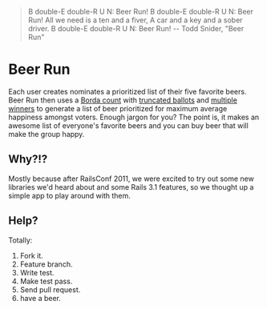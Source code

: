> B double-E double-R U N: Beer Run!
> B double-E double-R U N: Beer Run!
> All we need is a ten and a fiver,
> A car and a key and a sober driver.
> B double-E double-R U N: Beer Run!
-- Todd Snider, "Beer Run"

# Beer Run

Each user creates nominates a prioritized list of their five favorite beers. Beer Run then uses a [Borda count](http://en.wikipedia.org/wiki/Borda_count) with [truncated ballots](http://en.wikipedia.org/wiki/Borda_count#Truncated_ballots) and [multiple winners](http://en.wikipedia.org/wiki/Borda_count#Multiple_winners) to generate a list of beer prioritized for maximum average happiness amongst voters. Enough jargon for you? The point is, it makes an awesome list of everyone's favorite beers and you can buy beer that will make the group happy.

## Why?!?

Mostly because after RailsConf 2011, we were excited to try out some new libraries we'd heard about and some Rails 3.1 features, so we thought up a simple app to play around with them.

## Help?

Totally:

1. Fork it.
2. Feature branch.
3. Write test.
4. Make test pass.
5. Send pull request.
6. have a beer.
